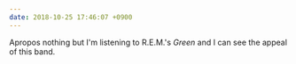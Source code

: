 ```yaml
---
date: 2018-10-25 17:46:07 +0900
---
```

Apropos nothing but I'm listening to R.E.M.'s _Green_ and I can see the appeal of this band.

